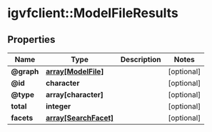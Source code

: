 # igvfclient::ModelFileResults


## Properties
Name | Type | Description | Notes
------------ | ------------- | ------------- | -------------
**@graph** | [**array[ModelFile]**](ModelFile.md) |  | [optional] 
**@id** | **character** |  | [optional] 
**@type** | **array[character]** |  | [optional] 
**total** | **integer** |  | [optional] 
**facets** | [**array[SearchFacet]**](SearchFacet.md) |  | [optional] 


